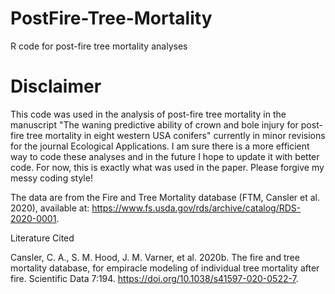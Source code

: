 # PostFire-Tree-Mortality
R code for post-fire tree mortality analyses

# Disclaimer
This code was used in the analysis of post-fire tree mortality in the manuscript "The waning predictive ability of crown and bole injury for post-fire tree mortality in eight western USA conifers" currently in minor revisions for the journal Ecological Applications. I am sure there is a more efficient way to code these analyses and in the future I hope to update it with better code. For now, this is exactly what was used in the paper. Please forgive my messy coding style!

The data are from the Fire and Tree Mortality database (FTM, Cansler et al. 2020), available at: https://www.fs.usda.gov/rds/archive/catalog/RDS-2020-0001.

Literature Cited

Cansler, C. A., S. M. Hood, J. M. Varner, et al. 2020b. The fire and tree mortality database, for empiracle modeling of individual tree mortality after fire. Scientific Data 7:194. https://doi.org/10.1038/s41597-020-0522-7.
